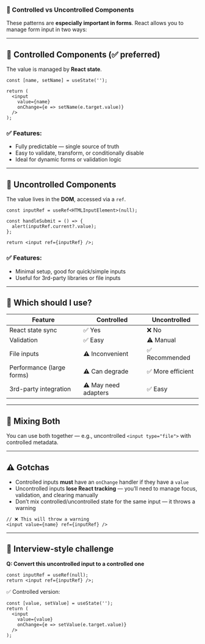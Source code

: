 ### 📘 Controlled vs Uncontrolled Components

These patterns are **especially important in forms**. React allows you to manage form input in two ways:

------

## 🔹 Controlled Components (✅ preferred)

The value is managed by **React state**.

```tsx
const [name, setName] = useState('');

return (
  <input
    value={name}
    onChange={e => setName(e.target.value)}
  />
);
```

### ✅ Features:

- Fully predictable — single source of truth
- Easy to validate, transform, or conditionally disable
- Ideal for dynamic forms or validation logic

------

## 🔹 Uncontrolled Components

The value lives in the **DOM**, accessed via a `ref`.

```tsx
const inputRef = useRef<HTMLInputElement>(null);

const handleSubmit = () => {
  alert(inputRef.current?.value);
};

return <input ref={inputRef} />;
```

### ✅ Features:

- Minimal setup, good for quick/simple inputs
- Useful for 3rd-party libraries or file inputs

------

## 🔸 Which should I use?

| Feature                   | Controlled          | Uncontrolled     |
| ------------------------- | ------------------- | ---------------- |
| React state sync          | ✅ Yes               | ❌ No             |
| Validation                | ✅ Easy              | ⚠️ Manual         |
| File inputs               | ⚠️ Inconvenient      | ✅ Recommended    |
| Performance (large forms) | ⚠️ Can degrade       | ✅ More efficient |
| 3rd-party integration     | ⚠️ May need adapters | ✅ Easy           |

------

## 🔹 Mixing Both

You can use both together — e.g., uncontrolled `<input type="file">` with controlled metadata.

------

## ⚠️ Gotchas

- Controlled inputs **must** have an `onChange` handler if they have a `value`
- Uncontrolled inputs **lose React tracking** — you’ll need to manage focus, validation, and clearing manually
- Don’t mix controlled/uncontrolled state for the same input — it throws a warning

```tsx
// ❌ This will throw a warning
<input value={name} ref={inputRef} />
```

------

## 🧪 Interview-style challenge

**Q: Convert this uncontrolled input to a controlled one**

```tsx
const inputRef = useRef(null);
return <input ref={inputRef} />;
```

✅ Controlled version:

```tsx
const [value, setValue] = useState('');
return (
  <input
    value={value}
    onChange={e => setValue(e.target.value)}
  />
);
```

